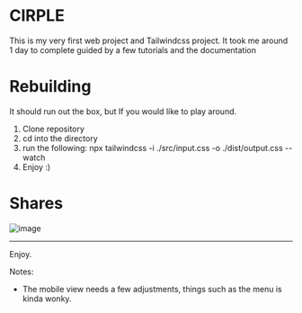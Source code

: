 # CIRPLE 
This is my very first web project and Tailwindcss project. It took me around 1 day to complete guided by a few tutorials and the documentation 

# Rebuilding

It should run out the box, but If you would like to play around.

1. Clone repository
2. cd into the directory 
3. run the following: npx tailwindcss -i ./src/input.css -o ./dist/output.css --watch
4. Enjoy :)


# Shares

![image](https://user-images.githubusercontent.com/76825589/160300590-34f4198d-59ce-4af9-9e75-1011cd6ddaa8.png)


---

Enjoy. 

Notes: 

- The mobile view needs a few adjustments, things such as the menu is kinda wonky.
